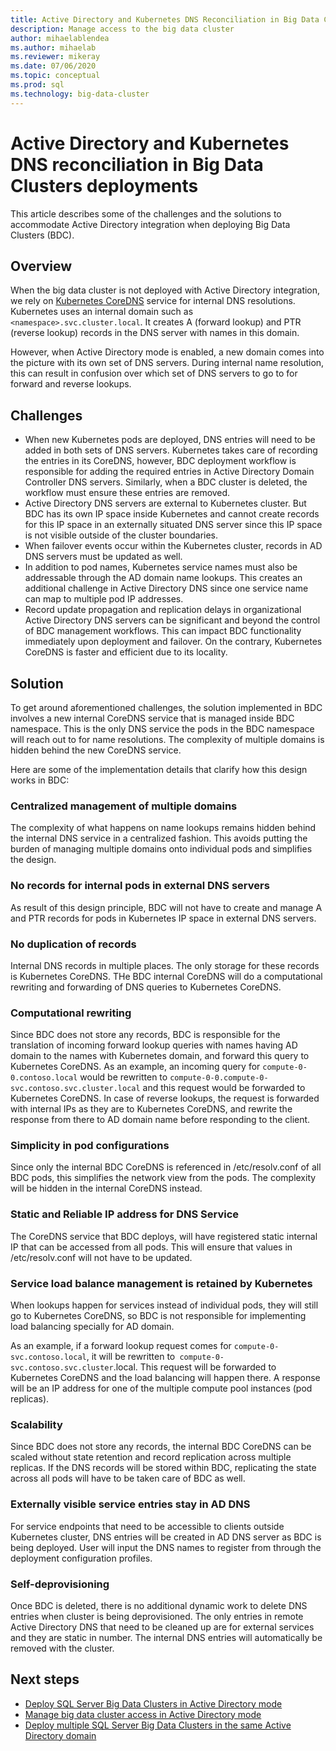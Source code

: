 ```yaml
---
title: Active Directory and Kubernetes DNS Reconciliation in Big Data Clusters deployments
description: Manage access to the big data cluster
author: mihaelablendea
ms.author: mihaelab
ms.reviewer: mikeray
ms.date: 07/06/2020
ms.topic: conceptual
ms.prod: sql
ms.technology: big-data-cluster
---
```


# Active Directory and Kubernetes DNS reconciliation in Big Data Clusters deployments

This article describes some of the challenges and the solutions to accommodate Active Directory integration when deploying Big Data Clusters (BDC).

## Overview

When the big data cluster is not deployed with Active Directory integration, we rely on [Kubernetes CoreDNS](https://kubernetes.io/docs/tasks/administer-cluster/coredns/) service for internal DNS resolutions. Kubernetes uses an internal domain such as `<namespace>.svc.cluster.local`. It creates A (forward lookup) and PTR (reverse lookup) records in the DNS server with names in this domain.

However, when Active Directory mode is enabled, a new domain comes into the picture with its own set of DNS servers. During internal name resolution, this can result in confusion over which set of DNS servers to go to for forward and reverse lookups.

## Challenges

* When new Kubernetes pods are deployed, DNS entries will need to be added in both sets of DNS servers. Kubernetes takes care of recording the entries in its CoreDNS, however, BDC  deployment workflow is responsible for adding the required entries in Active Directory Domain Controller DNS servers. Similarly, when a BDC cluster is deleted, the workflow must ensure these entries are removed.
* Active Directory DNS servers are external to Kubernetes cluster. But BDC has its own IP space inside Kubernetes and cannot create records for this IP space in an externally situated DNS server since this IP space is not visible outside of the cluster boundaries.
* When failover events occur within the Kubernetes cluster, records in AD DNS servers must be updated as well.
* In addition to pod names, Kubernetes service names must also be addressable through the AD domain name lookups. This creates an additional challenge in Active Directory DNS since one service name can map to multiple pod IP addresses.
* Record update propagation and replication delays in organizational Active Directory DNS servers can be significant and beyond the control of BDC management workflows. This can impact BDC functionality immediately upon deployment and failover. On the contrary, Kubernetes CoreDNS is faster and efficient due to its locality.

## Solution

To get around aforementioned challenges, the solution implemented in BDC involves a new internal CoreDNS service that is managed inside BDC namespace. This  is the only DNS service the pods in the BDC namespace will reach out to for name resolutions. The complexity of multiple domains is hidden behind the new CoreDNS service.

Here are some of the implementation details that clarify how this design works in BDC:

### Centralized management of multiple domains

The complexity of what happens on name lookups remains hidden behind the internal DNS service in a centralized fashion. This avoids putting the burden of managing multiple domains onto individual pods and simplifies the design.

### No records for internal pods in external DNS servers

As result of this design principle, BDC will not have to create and manage A and PTR records for pods in Kubernetes IP space in external DNS servers.

### No duplication of records

Internal DNS records in multiple places. The only storage for these records is Kubernetes CoreDNS. THe BDC internal CoreDNS will do a computational rewriting and forwarding of DNS queries to Kubernetes CoreDNS.

### Computational rewriting

Since BDC does not store any records, BDC is  responsible for the translation of incoming forward lookup queries with names having AD domain to the names with Kubernetes domain, and forward this query to Kubernetes CoreDNS.
As an example, an incoming query for `compute-0-0.contoso.local` would be rewritten to `compute-0-0.compute-0-svc.contoso.svc.cluster.local` and this request would be forwarded to Kubernetes CoreDNS.
In case of reverse lookups, the request is forwarded with internal IPs as they are to Kubernetes CoreDNS, and rewrite the response from there to AD domain name before responding to the client.

### Simplicity in pod configurations

Since only the internal BDC CoreDNS is referenced in /etc/resolv.conf of all BDC pods, this simplifies the network view from the pods. The complexity will be hidden in the internal CoreDNS instead.

### Static and Reliable IP address for DNS Service

The CoreDNS service that BDC deploys, will have registered static internal IP that can be accessed from all pods. This will ensure that values in /etc/resolv.conf will not have to be updated.

### Service load balance management is retained by Kubernetes

When lookups happen for services instead of individual pods, they will still go to Kubernetes CoreDNS, so BDC is not responsible for implementing load balancing specially for AD domain.

As an example, if a forward lookup request comes for `compute-0-svc.contoso.local`, it will be rewritten to` compute-0-svc.contoso.svc.cluster`.local. This request will be forwarded to Kubernetes CoreDNS and the load balancing will happen there. A response will be an IP address for one of the multiple compute pool instances (pod replicas).

### Scalability

Since BDC does not store any records, the internal BDC CoreDNS can be scaled without state retention and record replication across multiple replicas. If the DNS records will be stored within BDC, replicating the state across all pods will have to be taken care of BDC as well.

### Externally visible service entries stay in AD DNS

For service endpoints that need to be accessible to clients outside Kubernetes cluster, DNS entries will be created in AD DNS server as BDC is being deployed. User will input the DNS names to register from through the deployment configuration profiles.

### Self-deprovisioning

Once BDC is deleted, there is no additional dynamic work to delete DNS entries when cluster is being deprovisioned. The only entries in remote Active Directory DNS that need to be cleaned up are for external services and they are static in number. The internal DNS entries will automatically be removed with the cluster.

## Next steps

- [Deploy SQL Server Big Data Clusters in Active Directory mode](deploy-active-directory.md)
- [Manage big data cluster access in Active Directory mode](active-directory-objects.md)
- [Deploy multiple SQL Server Big Data Clusters in the same Active Directory domain](active-directory-deployment-background)
